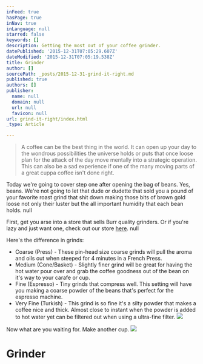```yaml
---
inFeed: true
hasPage: true
inNav: true
inLanguage: null
starred: false
keywords: []
description: Getting the most out of your coffee grinder.
datePublished: '2015-12-31T07:05:29.607Z'
dateModified: '2015-12-31T07:05:19.538Z'
title: Grinder
author: []
sourcePath: _posts/2015-12-31-grind-it-right.md
published: true
authors: []
publisher:
  name: null
  domain: null
  url: null
  favicon: null
url: grind-it-right/index.html
_type: Article

---
```

> A coffee can be the best thing in the world. It can open up your day to the wondrous possibilities the universe holds or puts that once loose plan for the attack of the day move mentally into a strategic operation. This can also be a sad experience if one of the many moving parts of a great cuppa coffee isn't done right.

Today we're going to cover step one after opening the bag of beans. Yes, beans. We're not going to let that dude or dudette that sold you a pound of your favorite roast grind that shit down making those bits of brown gold loose not only their luster but the all important humidity that each bean holds. null

First, get you arse into a store that sells Burr quality grinders. Or if you're lazy and just want one, check out our store [here][0]. null

Here's the difference in grinds:

* Coarse (Press) - These pin-head size coarse grinds will pull the aroma and oils out when steeped for 4 minutes in a French Press.
* Medium (Cone/Basket) - Slightly finer grind will be great for having the hot water pour over and grab the coffee goodness out of the bean on it's way to your carafe or cup. 
* Fine (Espresso) - Tiny grinds that compress well. This setting will have you making a coarse powder of the beans that's perfect for the espresso machine. 
* Very Fine (Turkish) - This grind is so fine it's a silty powder that makes a coffee nice and thick. Almost close to instant when the powder is added to hot water yet can be filtered out when using a ultra-fine filter. ![](https://imgflo.herokuapp.com/graph/vahj1ThiexotieMo/2da417be81a1ef35e0e61d681831a7eb/passthrough.jpg?height=600&input=https%3A%2F%2Fthe-grid-user-content.s3-us-west-2.amazonaws.com%2Fad9be998-4260-467b-9d9e-1b4f6f81182d.jpg)

Now what are you waiting for. Make another cup. ![](https://imgflo.herokuapp.com/graph/vahj1ThiexotieMo/58cfc78aa92285b099530afa0044c6f5/passthrough.jpg?height=600&input=https%3A%2F%2Fimgflo.herokuapp.com%2Fgraph%2Fvahj1ThiexotieMo%2F2da417be81a1ef35e0e61d681831a7eb%2Fpassthrough.jpg%3Fheight%3D600%26input%3Dhttps%253A%252F%252Fthe-grid-user-content.s3-us-west-2.amazonaws.com%252Fad9be998-4260-467b-9d9e-1b4f6f81182d.jpg)

# Grinder

[0]: http://amzn.to/1R0aYC4
